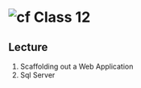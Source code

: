 ![cf](http://i.imgur.com/7v5ASc8.png) Class 12
=====================================

## Lecture
1. Scaffolding out a Web Application
1. Sql Server
